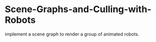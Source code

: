 # Scene-Graphs-and-Culling-with-Robots
implement a scene graph to render a group of animated robots.
